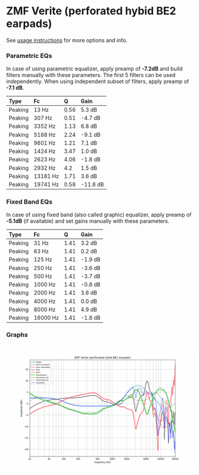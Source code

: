 # ZMF Verite (perforated hybid BE2 earpads)
See [usage instructions](https://github.com/jaakkopasanen/AutoEq#usage) for more options and info.

### Parametric EQs
In case of using parametric equalizer, apply preamp of **-7.2dB** and build filters manually
with these parameters. The first 5 filters can be used independently.
When using independent subset of filters, apply preamp of **-7.1 dB**.

| Type    | Fc       |    Q | Gain     |
|:--------|:---------|:-----|:---------|
| Peaking | 13 Hz    | 0.56 | 5.3 dB   |
| Peaking | 307 Hz   | 0.51 | -4.7 dB  |
| Peaking | 3352 Hz  | 1.13 | 6.8 dB   |
| Peaking | 5188 Hz  | 2.24 | -9.1 dB  |
| Peaking | 9601 Hz  | 1.21 | 7.1 dB   |
| Peaking | 1424 Hz  | 3.47 | 1.0 dB   |
| Peaking | 2623 Hz  | 4.06 | -1.8 dB  |
| Peaking | 2932 Hz  | 4.2  | 1.5 dB   |
| Peaking | 13181 Hz | 1.71 | 3.6 dB   |
| Peaking | 19741 Hz | 0.58 | -11.8 dB |

### Fixed Band EQs
In case of using fixed band (also called graphic) equalizer, apply preamp of **-5.1dB**
(if available) and set gains manually with these parameters.

| Type    | Fc       |    Q | Gain    |
|:--------|:---------|:-----|:--------|
| Peaking | 31 Hz    | 1.41 | 3.2 dB  |
| Peaking | 63 Hz    | 1.41 | 0.2 dB  |
| Peaking | 125 Hz   | 1.41 | -1.9 dB |
| Peaking | 250 Hz   | 1.41 | -3.6 dB |
| Peaking | 500 Hz   | 1.41 | -3.7 dB |
| Peaking | 1000 Hz  | 1.41 | -0.8 dB |
| Peaking | 2000 Hz  | 1.41 | 3.6 dB  |
| Peaking | 4000 Hz  | 1.41 | 0.0 dB  |
| Peaking | 8000 Hz  | 1.41 | 4.9 dB  |
| Peaking | 16000 Hz | 1.41 | -1.8 dB |

### Graphs
![](./ZMF%20Verite%20(perforated%20hybid%20BE2%20earpads).png)